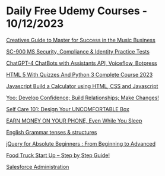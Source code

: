 # Daily Free Udemy Courses - 10/12/2023

[Creatives Guide to Master for Success in the Music Business](https://www.udemy.com/course/creatives-guide-to-master-for-success-in-the-music-business/?couponCode=6676B881FA1FF361FDD9)
[SC-900 MS Security, Compliance & Identity Practice Tests](https://www.udemy.com/course/sc-900-ms-security-compliance-identity-fundamentals-practice-test/?couponCode=SC-900FREE)
[ChatGPT-4 ChatBots with Assistants API, Voiceflow, Botpress](https://www.udemy.com/course/mastering-custom-chatbots-with-assistants-api-and-voiceflow/?couponCode=DECEMBERSALE)
[HTML 5 With Quizzes And Python 3 Complete Course 2023](https://www.udemy.com/course/html-5-with-quizzes-and-python-3-complete-course-2023/?couponCode=34B93F68AC1DA6ABE547)
[Javascript Build a Calculator using HTML, CSS and Javascript](https://www.udemy.com/course/build-a-simple-calculator-using-html-css-and-javascript/?couponCode=FF90F7FC39678466E7AB)
[Yoo: Develop Confidence; Build Relationships; Make Changes!](https://www.udemy.com/course/yoo-course/?couponCode=ALL-ABOUT-YOO-FREE1)
[Self Care 101: Design Your UNCOMFORTABLE Box](https://www.udemy.com/course/self-care-101-design-your-uncomfortable-box/?couponCode=SELFBOX)
[EARN MONEY ON YOUR PHONE, Even While You Sleep](https://www.udemy.com/course/earn-bitcoin-for-free/?couponCode=E5ACA4B1EB8026F9CB5F)
[English Grammar tenses & structures](https://www.udemy.com/course/english-grammar-course-tenses-structures/?couponCode=DECEMBER3)
[jQuery for Absolute Beginners : From Beginning to Advanced](https://www.udemy.com/course/learn-jquery-from-beginning-to-advanced/?couponCode=JQUERYDEC2023)
[Food Truck Start Up – Step by Step Guide!](https://www.udemy.com/course/food-truck-start-up-step-by-step-guide/?couponCode=FOOD2024)
[Salesforce Administration](https://www.udemy.com/course/salesforce-administration-c/?couponCode=4AF90677527AAB8B5ABF)
